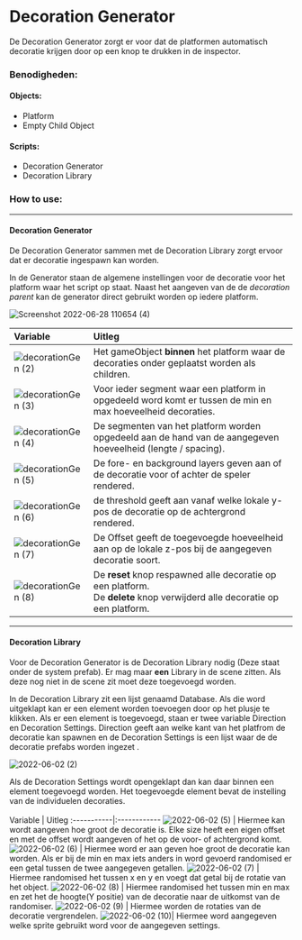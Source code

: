 # Decoration Generator

De Decoration Generator zorgt er voor dat de platformen automatisch decoratie krijgen door op een knop te drukken in de inspector. 

### Benodigheden: 

#### Objects:
- Platform 
- Empty Child Object

#### Scripts:
- Decoration Generator 
- Decoration Library

### How to use:

***
#### Decoration Generator

De Decoration Generator sammen met de Decoration Library zorgt ervoor dat er decoratie ingespawn kan worden.

In de Generator staan de algemene instellingen voor de decoratie voor het platform waar het script op staat.
Naast het aangeven van de de _decoration parent_ kan de generator direct gebruikt worden op iedere platform.

![Screenshot 2022-06-28 110654 (4)](https://user-images.githubusercontent.com/70955105/176140593-b46a9fd7-dc50-4cdc-b621-545929ed124b.png)


Variable | Uitleg
:-----------|:------------
![decorationGen (2)](https://user-images.githubusercontent.com/70955105/176132976-0f25b726-5434-4ae4-940f-ac4213fed944.png) | Het gameObject **binnen** het platform waar de decoraties onder geplaatst worden als children.
![decorationGen (3)](https://user-images.githubusercontent.com/70955105/176133422-bef4e863-c917-4389-be28-ae290a72faab.png) | Voor ieder segment waar een platform in opgedeeld word komt er tussen de min en max hoeveelheid decoraties.
![decorationGen (4)](https://user-images.githubusercontent.com/70955105/176133715-2225ce58-2191-4361-a20d-7e841b560ae4.png) | De segmenten van het platform worden opgedeeld aan de hand van de aangegeven hoeveelheid (lengte / spacing).
![decorationGen (5)](https://user-images.githubusercontent.com/70955105/176135360-aac61688-5b9f-4c8b-9cf4-53809a1968b9.png) | De fore- en background layers geven aan of de decoratie voor of achter de speler rendered.
![decorationGen (6)](https://user-images.githubusercontent.com/70955105/176136165-ef53064f-5c08-4000-9c47-8a84eae7e3f3.png) | de threshold geeft aan vanaf welke lokale y-pos de decoratie op de achtergrond rendered.
![decorationGen (7)](https://user-images.githubusercontent.com/70955105/176136525-a79812f3-8b2f-42e6-b6bb-d8bc3f7fdf10.png) | De Offset geeft de toegevoegde hoeveelheid aan op de lokale z-pos bij de aangegeven decoratie soort.
![decorationGen (8)](https://user-images.githubusercontent.com/70955105/176140950-afea126e-ff60-4d4a-bc8b-e09acdc7eba4.png) | De **reset** knop respawned alle decoratie op een platform. <br /> De **delete** knop verwijderd alle decoratie op een platform.


***
#### Decoration Library

Voor de Decoration Generator is de Decoration Library nodig (Deze staat onder de system prefab). Er mag maar **een** Library in de scene zitten. Als deze nog niet in de scene zit moet deze toegevoegd worden.

In de Decoration Library zit een lijst genaamd Database. Als die word uitgeklapt kan er een element worden toevoegen door op het plusje te klikken. Als er een element is toegevoegd, staan er twee variable Direction en Decoration Settings. Direction geeft aan welke kant van het platfrom de decoratie kan spawnen en de Decoration Settings is een lijst waar de de decoratie prefabs worden ingezet .

![2022-06-02 (2)](https://user-images.githubusercontent.com/70703952/171594707-cbe896d1-3420-4e41-8d92-fd79b9e1aa4f.png)

Als de Decoration Settings wordt opengeklapt dan kan daar binnen een element toegevoegd worden. Het toegevoegde element bevat de instelling van de individuelen decoraties.    
<br />
Variable | Uitleg
:-----------|:------------
![2022-06-02 (5)](https://user-images.githubusercontent.com/70703952/171596825-5349067c-7052-4777-b82f-1c55b8e9c7ac.png) | Hiermee kan wordt aangeven hoe groot de decoratie is. Elke size heeft een eigen offset en met de offset wordt aangeven of het op de voor- of achtergrond komt.
![2022-06-02 (6)](https://user-images.githubusercontent.com/70703952/171596935-2b48ce4a-201b-4018-912e-d2f2559eb3b5.png) | Hiermee word er aan geven hoe groot de decoratie kan worden. Als er bij de min en max iets anders in word gevoerd randomised er een getal tussen de twee aangegeven getallen. 
![2022-06-02 (7)](https://user-images.githubusercontent.com/70703952/171597140-968b7d63-96a8-4660-aca5-e68d8241884b.png) | Hiermee randomised het tussen x en y en voegt dat getal bij de rotatie van het object.
![2022-06-02 (8)](https://user-images.githubusercontent.com/70703952/171597168-72ba1762-b1a8-4c90-b853-0792750b2cda.png) | Hiermee randomised het tussen min en max en zet het de hoogte(Y positie) van de decoratie naar de uitkomst van de randomiser.
![2022-06-02 (9)](https://user-images.githubusercontent.com/70703952/171597407-71f69173-123b-4994-a155-aab0556691a4.png) | Hiermee worden de rotaties van de decoratie vergrendelen.
![2022-06-02 (10)](https://user-images.githubusercontent.com/70703952/171597182-99905ee5-28a9-4fae-8162-b41ae43f0dba.png)| Hiermee word aangegeven welke sprite gebruikt word voor de aangegeven settings. 






 



